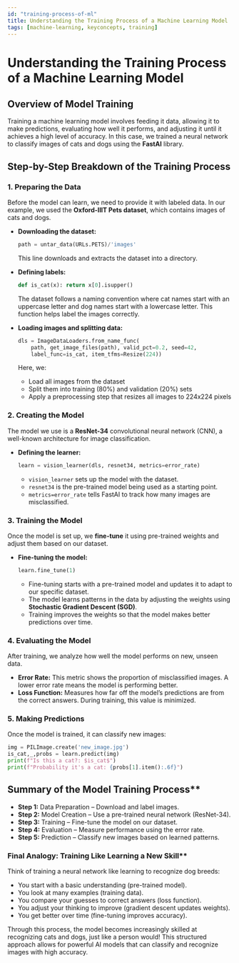 ```yaml
---
id: "training-process-of-ml"
title: Understanding the Training Process of a Machine Learning Model
tags: [machine-learning, keyconcepts, training]
---
```

# Understanding the Training Process of a Machine Learning Model

## Overview of Model Training

Training a machine learning model involves feeding it data, allowing it to make predictions, evaluating how well it performs, and adjusting it until it achieves a high level of accuracy. In this case, we trained a neural network to classify images of cats and dogs using the **FastAI** library.

## Step-by-Step Breakdown of the Training Process

### 1. **Preparing the Data**

Before the model can learn, we need to provide it with labeled data. In our example, we used the **Oxford-IIIT Pets dataset**, which contains images of cats and dogs.

- **Downloading the dataset:**
    
    ```python
    path = untar_data(URLs.PETS)/'images'
    ```

    This line downloads and extracts the dataset into a directory.
    
- **Defining labels:**
    
    ```python
    def is_cat(x): return x[0].isupper()
    ```

    The dataset follows a naming convention where cat names start with an uppercase letter and dog names start with a lowercase letter. This function helps label the images correctly.
    
- **Loading images and splitting data:**
    
    ```python
    dls = ImageDataLoaders.from_name_func(
        path, get_image_files(path), valid_pct=0.2, seed=42,
        label_func=is_cat, item_tfms=Resize(224))
    ```

    Here, we:
    
    - Load all images from the dataset
    - Split them into training (80%) and validation (20%) sets
    - Apply a preprocessing step that resizes all images to 224x224 pixels

### 2. **Creating the Model**

The model we use is a **ResNet-34** convolutional neural network (CNN), a well-known architecture for image classification.

- **Defining the learner:**
    
    ```python
    learn = vision_learner(dls, resnet34, metrics=error_rate)
    ```

    - `vision_learner` sets up the model with the dataset.
    - `resnet34` is the pre-trained model being used as a starting point.
    - `metrics=error_rate` tells FastAI to track how many images are misclassified.

### 3. **Training the Model**

Once the model is set up, we **fine-tune** it using pre-trained weights and adjust them based on our dataset.

- **Fine-tuning the model:**
    
    ```python
    learn.fine_tune(1)
    ```

    - Fine-tuning starts with a pre-trained model and updates it to adapt to our specific dataset.
    - The model learns patterns in the data by adjusting the weights using **Stochastic Gradient Descent (SGD)**.
    - Training improves the weights so that the model makes better predictions over time.

### 4. **Evaluating the Model**

After training, we analyze how well the model performs on new, unseen data.

- **Error Rate:** This metric shows the proportion of misclassified images. A lower error rate means the model is performing better.
- **Loss Function:** Measures how far off the model’s predictions are from the correct answers. During training, this value is minimized.

### 5. **Making Predictions**

Once the model is trained, it can classify new images:

```python
img = PILImage.create('new_image.jpg')
is_cat,_,probs = learn.predict(img)
print(f"Is this a cat?: $is_cat$")
print(f"Probability it's a cat: {probs[1].item():.6f}")

```

## Summary of the Model Training Process**
- **Step 1:** Data Preparation – Download and label images.
- **Step 2:** Model Creation – Use a pre-trained neural network (ResNet-34).
- **Step 3:** Training – Fine-tune the model on our dataset.
- **Step 4:** Evaluation – Measure performance using the error rate.
- **Step 5:** Prediction – Classify new images based on learned patterns.

### Final Analogy: Training Like Learning a New Skill**
Think of training a neural network like learning to recognize dog breeds:
- You start with a basic understanding (pre-trained model).
- You look at many examples (training data).
- You compare your guesses to correct answers (loss function).
- You adjust your thinking to improve (gradient descent updates weights).
- You get better over time (fine-tuning improves accuracy).

Through this process, the model becomes increasingly skilled at recognizing cats and dogs, just like a person would! This structured approach allows for powerful AI models that can classify and recognize images with high accuracy.